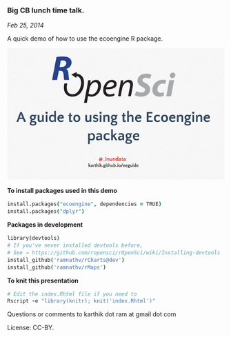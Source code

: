 ### Big CB lunch time talk.  
_Feb 25, 2014_

A quick demo of how to use the ecoengine R package.



[![](slides.png)](http://karthik.github.io/eeguide/)




__To install packages used in this demo__

```coffee
install.packages("ecoengine", dependencies = TRUE)
install.packages("dplyr")
```

__Packages in development__

```coffee
library(devtools)
# If you've never installed devtools before,
# See → https://github.com/ropensci/rOpenSci/wiki/Installing-devtools
install_github('ramnathv/rCharts@dev')
install_github('ramnathv/rMaps')
```

__To knit this presentation__

```coffee
# Edit the index.Rhtml file if you need to
Rscript -e "library(knitr); knit('index.Rhtml')"
```

Questions or comments to karthik dot ram at gmail dot com


License: CC-BY.